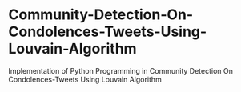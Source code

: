 # Community-Detection-On-Condolences-Tweets-Using-Louvain-Algorithm
Implementation of Python Programming in Community Detection On Condolences-Tweets Using Louvain Algorithm
